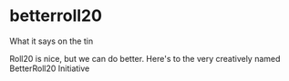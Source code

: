 # betterroll20
What it says on the tin

Roll20 is nice, but we can do better. Here's to the very creatively named BetterRoll20 Initiative
